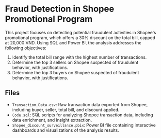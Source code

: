 # Fraud Detection in Shopee Promotional Program

This project focuses on detecting potential fraudulent activities in Shopee's promotional program, which offers a 30% discount on the total bill, capped at 20,000 VND. Using SQL and Power BI, the analysis addresses the following objectives:

1. Identify the total bill range with the highest number of transactions.
2. Determine the top 3 sellers on Shopee suspected of fraudulent behavior, with justifications.
3. Determine the top 3 buyers on Shopee suspected of fraudulent behavior, with justifications.

## Files

- `Transaction_Data.csv`: Raw transaction data exported from Shopee, including buyer, seller, total bill, and discount applied.
- `Code.sql`: SQL scripts for analyzing Shopee transaction data, including data enrichment, and insight extraction.
- `Shopee_discount_surveillance.pbix`: Power BI file containing interactive dashboards and visualizations of the analysis results.
